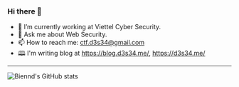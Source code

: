 ### Hi there 👋

- 🔭 I’m currently working at Viettel Cyber Security.
- 💬 Ask me about Web Security.
- 📫 How to reach me: ctf.d3s34@gmail.com
- 🕮 I'm writing blog at https://blog.d3s34.me/, https://d3s34.me/


---
![Biennd's GitHub stats](https://github-readme-stats.vercel.app/api?username=biennd279&count_private=true&show_icons=true&hide_title=true&hide=stars)





<!--
**biennd279/biennd279** is a ✨ _special_ ✨ repository because its `README.md` (this file) appears on your GitHub profile.

Here are some ideas to get you started:

- 👯 I’m looking to collaborate on ...
- 🤔 I’m looking for help with ...
- 😄 Pronouns: ...
- ⚡ Fun fact: ...
-->
